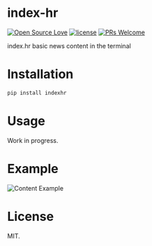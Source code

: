 # index-hr
[![Open Source Love](https://badges.frapsoft.com/os/v1/open-source.svg?v=103)](https://github.com/ellerbrock/open-source-badges/)
[![license](https://img.shields.io/github/license/marinko-peso/index-hr.svg)](https://github.com/marinko-peso/gremlinc/blob/master/LICENSE)
[![PRs Welcome](https://img.shields.io/badge/PRs-welcome-brightgreen.svg)](http://makeapullrequest.com)

index.hr basic news content in the terminal


# Installation

```sh
pip install indexhr
```


# Usage

Work in progress.


# Example

![Content Example](example.png)


# License

MIT.
